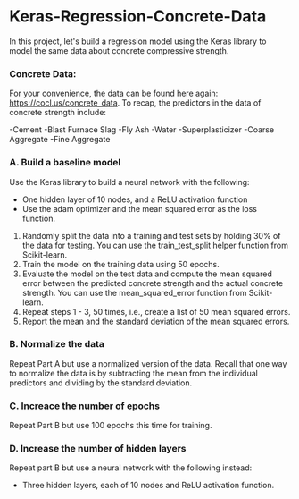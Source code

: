 # Keras-Regression-Concrete-Data

In this project, let's build a regression model using the Keras library to model the same data about concrete compressive strength.

### Concrete Data:

For your convenience, the data can be found here again: https://cocl.us/concrete_data. To recap, the predictors in the data of concrete strength include:

  -Cement
  -Blast Furnace Slag
  -Fly Ash
  -Water
  -Superplasticizer
  -Coarse Aggregate
  -Fine Aggregate

### A. Build a baseline model

Use the Keras library to build a neural network with the following:
- One hidden layer of 10 nodes, and a ReLU activation function
- Use the adam optimizer and the mean squared error as the loss function.
1. Randomly split the data into a training and test sets by holding 30% of the data for testing. You can use the train_test_split helper function from Scikit-learn.
2. Train the model on the training data using 50 epochs.
3. Evaluate the model on the test data and compute the mean squared error between the predicted concrete strength and the actual concrete strength. You can use the mean_squared_error function from Scikit-learn.
4. Repeat steps 1 - 3, 50 times, i.e., create a list of 50 mean squared errors.
5. Report the mean and the standard deviation of the mean squared errors.

### B. Normalize the data

Repeat Part A but use a normalized version of the data. Recall that one way to normalize the data is by subtracting the mean from the individual predictors and dividing by the standard deviation.

### C. Increace the number of epochs

Repeat Part B but use 100 epochs this time for training.

### D. Increase the number of hidden layers 

Repeat part B but use a neural network with the following instead:
- Three hidden layers, each of 10 nodes and ReLU activation function.




